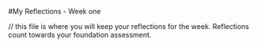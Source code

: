 #My Reflections - Week one 

// this file is where you will keep your reflections for the week. Reflections count towards your foundation assessment.

